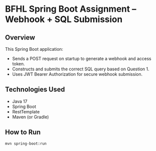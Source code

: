 # BFHL Spring Boot Assignment – Webhook + SQL Submission

## Overview

This Spring Boot application:

- Sends a POST request on startup to generate a webhook and access token.
- Constructs and submits the correct SQL query based on Question 1.
- Uses JWT Bearer Authorization for secure webhook submission.

## Technologies Used

- Java 17
- Spring Boot
- RestTemplate
- Maven (or Gradle)

## How to Run

```bash
mvn spring-boot:run
